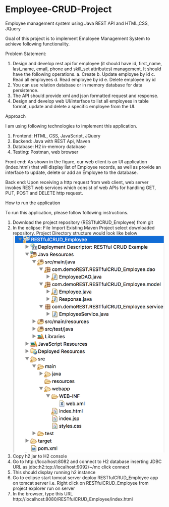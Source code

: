 # Employee-CRUD-Project
Employee management system using Java REST API and HTML,CSS, JQuery

Goal of this project is to implement Employee Management System to achieve following functionality.

Problem Statement:
1.	Design and develop rest api for employee (it should have id, first_name, last_name, email, phone and skill_set attributes) management. It should have the following operations.
a.	Create
b.	Update employee by id
c.	Read all employees
d.	Read employee by id
e.	Delete employee by id
 
2.	You can use relation database or in memory database for data persistence. 
3.	The API should provide xml and json formatted request and response.
4.	Design and develop web UI/interface to list all employees in table format, update and delete a specific employee from the UI.

Approach

I am using following technologies to implement this application.
1.	Frontend:  HTML, CSS, JavaScript, JQuery
2.	Backend: Java with REST Api, Maven
3.	Database: H2 in-memory database
4.	Testing: Postman, web browser 

Front end: As shown in the figure, our web client is an UI application (index.html) that will display list of Employee records, as well as provide an interface to update, delete or add an Employee to the database.

Back end: Upon receiving a http request from web client, web server invokes REST web services which consist of web APIs for handling GET, PUT, POST and DELETE http request.

How to run the application

To run this application, please follow following instructions.

1.	Download the project repository (RESTfulCRUD_Employee) from git
2.	In the eclipse: File  Import  Existing Maven Project  select downloaded repository. Project Directory structure would look like below 
![DirectoryStructure.png](https://github.com/poonamphate/Employee-CRUD-Project/blob/master/DirectoryStructure.png)
3.	Copy h2 jar to H2 console
4.	Go to http://localhost:8082 and connect to H2 database inserting JDBC URL as jdbc:h2:tcp://localhost:9092/~/mc  click connect
5.	This should display running h2 instance
6.	Go to eclipse  start tomcat server  deploy RESTfulCRUD_Employee app on tomcat server i.e. Right click on RESTfulCRUD_Employee from project explorer  run on server
7.	In the browser, type this URL  http://localhost:8080/RESTfulCRUD_Employee/index.html





